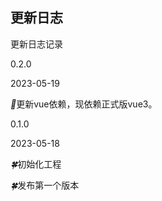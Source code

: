 ## 更新日志

更新日志记录

<div class="doc-update">
    <f-timeline>
      <f-timeline-item>
        <p class="version">0.2.0</p>
        <p class="time">2023-05-19</p>
        <p class="content"><i>🌈</i>更新vue依赖，现依赖正式版vue3。</p>
      </f-timeline-item>
      <f-timeline-item>
        <p class="version">0.1.0</p>
        <p class="time">2023-05-18</p>
        <p class="content"><i>🍀</i>初始化工程</p>
        <p class="content"><i>🍀</i>发布第一个版本</p>
      </f-timeline-item>
    </f-timeline>
</div>
